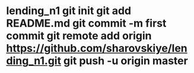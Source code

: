 # lending_n1 git init git add README.md git commit -m first commit git remote add origin https://github.com/sharovskiye/lending_n1.git git push -u origin master
